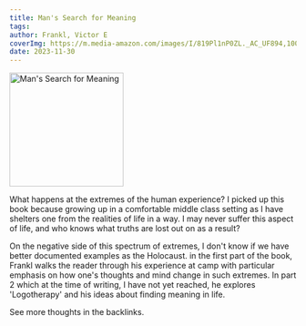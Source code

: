 ```yaml
---
title: Man's Search for Meaning
tags: 
author: Frankl, Victor E
coverImg: https://m.media-amazon.com/images/I/819Pl1nP0ZL._AC_UF894,1000_QL80_.jpg
date: 2023-11-30
---
```

<img src="https://m.media-amazon.com/images/I/819Pl1nP0ZL._AC_UF894,1000_QL80_.jpg" alt="Man's Search for Meaning" height="200">

What happens at the extremes of the human experience? I picked up this book because growing up in a comfortable middle class setting as I have shelters one from the realities of life in a way. I may never suffer this aspect of life, and who knows what truths are lost out on as a result?

On the negative side of this spectrum of extremes, I don't know if we have better documented examples as the Holocaust. in the first part of the book, Frankl walks the reader through his experience at camp with particular emphasis on how one's thoughts and mind change in such extremes. In part 2 which at the time of writing, I have not yet reached, he explores 'Logotherapy' and his ideas about finding meaning in life.

See more thoughts in the backlinks.